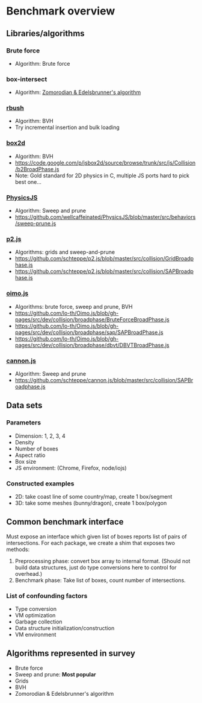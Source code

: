 Benchmark overview
==================

## Libraries/algorithms

### Brute force

* Algorithm: Brute force

### box-intersect

* Algorithm: [Zomorodian & Edelsbrunner's algorithm](http://pub.ist.ac.at/~edels/Papers/2002-J-01-FastBoxIntersection.pdf)

### [rbush](https://github.com/mourner/rbush)

* Algorithm: BVH
* Try incremental insertion and bulk loading

### [box2d](http://box2d.org/)

* Algorithm: BVH
* https://code.google.com/p/jsbox2d/source/browse/trunk/src/js/Collision/b2BroadPhase.js
* Note: Gold standard for 2D physics in C, multiple JS ports hard to pick best one...

### [PhysicsJS](https://github.com/wellcaffeinated/PhysicsJS)

* Algorithm: Sweep and prune
* https://github.com/wellcaffeinated/PhysicsJS/blob/master/src/behaviors/sweep-prune.js

### [p2.js](https://github.com/schteppe/p2.js)

* Algorithms: grids and sweep-and-prune
* https://github.com/schteppe/p2.js/blob/master/src/collision/GridBroadphase.js
* https://github.com/schteppe/p2.js/blob/master/src/collision/SAPBroadphase.js

### [oimo.js](https://github.com/lo-th/Oimo.js/)

* Algorithms: brute force, sweep and prune, BVH
* https://github.com/lo-th/Oimo.js/blob/gh-pages/src/dev/collision/broadphase/BruteForceBroadPhase.js
* https://github.com/lo-th/Oimo.js/blob/gh-pages/src/dev/collision/broadphase/sap/SAPBroadPhase.js
* https://github.com/lo-th/Oimo.js/blob/gh-pages/src/dev/collision/broadphase/dbvt/DBVTBroadPhase.js

### [cannon.js](https://github.com/schteppe/cannon.js)

* Algorithm: Sweep and prune
* https://github.com/schteppe/cannon.js/blob/master/src/collision/SAPBroadphase.js

## Data sets

### Parameters

* Dimension:  1, 2, 3, 4
* Density
* Number of boxes
* Aspect ratio
* Box size
* JS environment: (Chrome, Firefox, node/iojs)

### Constructed examples

* 2D: take coast line of some country/map, create 1 box/segment
* 3D: take some meshes (bunny/dragon), create 1 box/polygon

## Common benchmark interface

Must expose an interface which given list of boxes reports list of pairs of intersections.  For each package, we create a shim that exposes two methods:

1.  Preprocessing phase: convert box array to internal format. (Should not build data structures, just do type conversions here to control for overhead.)
2.  Benchmark phase: Take list of boxes, count number of intersections.

### List of confounding factors

* Type conversion
* VM optimization
* Garbage collection
* Data structure initialization/construction
* VM environment

## Algorithms represented in survey

* Brute force
* Sweep and prune: **Most popular**
* Grids
* BVH
* Zomorodian & Edelsbrunner's algorithm